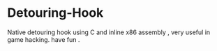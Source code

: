 # Detouring-Hook
Native detouring hook using C and inline x86 assembly , very useful in game hacking. have fun .
